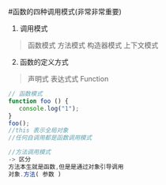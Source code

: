 #函数的四种调用模式(非常非常重要)
1. 调用模式

> 函数模式
> 方法模式
> 构造器模式
> 上下文模式

2. 函数的定义方式

> 声明式
> 表达式式
> Function

```javascript
// 函数模式
function foo () {
   console.log("1");
}
foo();
//this 表示全局对象
//任何自调用都是函数调用模式

//方法调用模式
-> 区分
方法本生就是函数,但是是通过对象引导调用
对象.方法( 参数 )
```